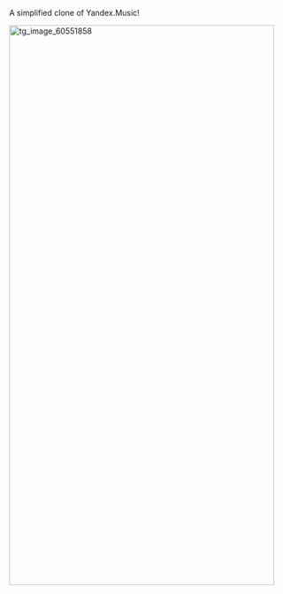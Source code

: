 A simplified clone of Yandex.Music!

<img width="479" height="1012" alt="tg_image_60551858" src="https://github.com/user-attachments/assets/4009778e-aeb3-4a8a-ab8e-006bf8dd3ee2" />
